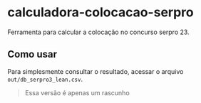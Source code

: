 # calculadora-colocacao-serpro
Ferramenta para calcular a colocação no concurso serpro 23.

## Como usar
Para simplesmente consultar o resultado, acessar o arquivo `out/db_serpro3_lean.csv`.

> Essa versão é apenas um rascunho
